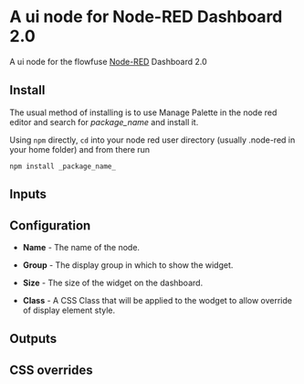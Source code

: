# A ui node for Node-RED Dashboard 2.0

A ui node for the flowfuse [Node-RED](https://nodered.org) Dashboard 2.0

## Install

The usual method of installing is to use Manage Palette in the node red editor and search for _package_name_ and install it.

Using `npm` directly, `cd` into your node red user directory (usually .node-red in your home folder) and from there run
```
npm install _package_name_
```

## Inputs

## Configuration

* **Name** - The name of the node.
* **Group** - The display group in which to show the widget.
* **Size** - The size of the widget on the dashboard.


* **Class** - A CSS Class that will be applied to the wodget to allow override of display element style.

## Outputs

## CSS overrides

